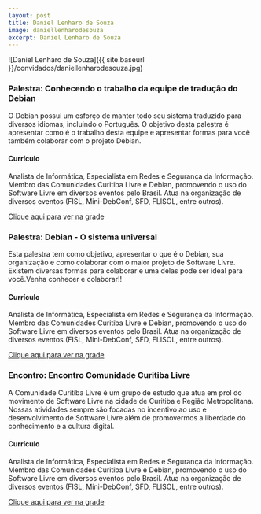```yaml
---
layout: post
title: Daniel Lenharo de Souza
image: daniellenharodesouza
excerpt: Daniel Lenharo de Souza
---
```

![Daniel Lenharo de Souza]({{ site.baseurl }}/convidados/daniellenharodesouza.jpg)


### Palestra: Conhecendo o trabalho da equipe de tradução do Debian

O Debian possui um esforço de manter todo seu sistema traduzido para diversos idiomas, incluindo o Português. O objetivo desta palestra é apresentar como é o trabalho desta equipe e apresentar formas para você também colaborar com o projeto Debian. 

#### Currículo
Analista de Informática, Especialista em Redes e Segurança da Informação. Membro das Comunidades Curitiba Livre e Debian, promovendo o uso do Software Livre em diversos eventos pelo Brasil. Atua na organização de diversos eventos (FISL, Mini-DebConf, SFD, FLISOL, entre outros). 

[Clique aqui para ver na grade](https://ftsl.websiteseguro.com/ftsl9/grade/detail.html?pid=262)

### Palestra: Debian - O sistema universal

Esta palestra tem como objetivo, apresentar o que é o Debian, sua organização e como colaborar com o maior projeto de Software Livre. Existem diversas formas para colaborar e uma delas pode ser ideal para você.Venha conhecer e colaborar!!

#### Currículo
Analista de Informática, Especialista em Redes e Segurança da Informação. Membro das Comunidades Curitiba Livre e Debian, promovendo o uso do Software Livre em diversos eventos pelo Brasil. Atua na organização de diversos eventos (FISL, Mini-DebConf, SFD, FLISOL, entre outros). 

[Clique aqui para ver na grade](https://ftsl.websiteseguro.com/ftsl9/grade/detail.html?pid=180)

### Encontro: Encontro Comunidade Curitiba Livre

A Comunidade Curitiba Livre é um grupo de estudo que atua em prol do movimento de Software Livre na cidade de Curitiba e Região Metropolitana. Nossas atividades sempre são focadas no incentivo ao uso e desenvolvimento de Software Livre além de promovermos a liberdade do conhecimento e a cultura digital.

#### Currículo
Analista de Informática, Especialista em Redes e Segurança da Informação. Membro das Comunidades Curitiba Livre e Debian, promovendo o uso do Software Livre em diversos eventos pelo Brasil. Atua na organização de diversos eventos (FISL, Mini-DebConf, SFD, FLISOL, entre outros). 

[Clique aqui para ver na grade](https://ftsl.websiteseguro.com/ftsl9/grade/detail.html?pid=181)

